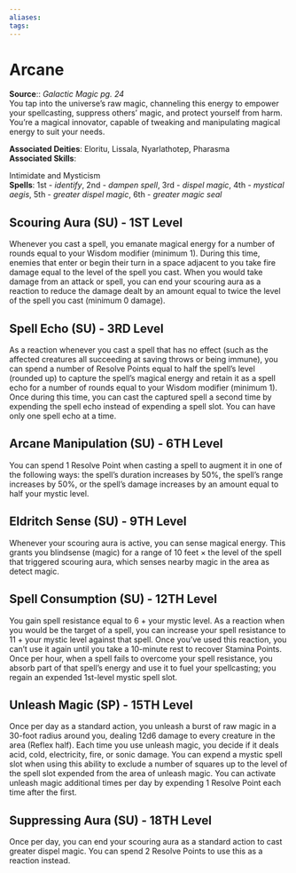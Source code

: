 ```yaml
---
aliases: 
tags: 
---
```


# Arcane

**Source**:: _Galactic Magic pg. 24_  
You tap into the universe’s raw magic, channeling this energy to empower your spellcasting, suppress others’ magic, and protect yourself from harm. You’re a magical innovator, capable of tweaking and manipulating magical energy to suit your needs.

**Associated Deities**: Eloritu, Lissala, Nyarlathotep, Pharasma  
**Associated Skills**:

Intimidate and Mysticism  
**Spells**: 1st - _identify_, 2nd - _dampen spell_, 3rd - _dispel magic_, 4th - _mystical aegis_, 5th - _greater dispel magic_, 6th - _greater magic seal_

## Scouring Aura (SU) - 1ST Level

Whenever you cast a spell, you emanate magical energy for a number of rounds equal to your Wisdom modifier (minimum 1). During this time, enemies that enter or begin their turn in a space adjacent to you take fire damage equal to the level of the spell you cast. When you would take damage from an attack or spell, you can end your scouring aura as a reaction to reduce the damage dealt by an amount equal to twice the level of the spell you cast (minimum 0 damage).  

## Spell Echo (SU) - 3RD Level

As a reaction whenever you cast a spell that has no effect (such as the affected creatures all succeeding at saving throws or being immune), you can spend a number of Resolve Points equal to half the spell’s level (rounded up) to capture the spell’s magical energy and retain it as a spell echo for a number of rounds equal to your Wisdom modifier (minimum 1). Once during this time, you can cast the captured spell a second time by expending the spell echo instead of expending a spell slot. You can have only one spell echo at a time.  

## Arcane Manipulation (SU) - 6TH Level

You can spend 1 Resolve Point when casting a spell to augment it in one of the following ways: the spell’s duration increases by 50%, the spell’s range increases by 50%, or the spell’s damage increases by an amount equal to half your mystic level.  

## Eldritch Sense (SU) - 9TH Level

Whenever your scouring aura is active, you can sense magical energy. This grants you blindsense (magic) for a range of 10 feet × the level of the spell that triggered scouring aura, which senses nearby magic in the area as detect magic.  

## Spell Consumption (SU) - 12TH Level

You gain spell resistance equal to 6 + your mystic level. As a reaction when you would be the target of a spell, you can increase your spell resistance to 11 + your mystic level against that spell. Once you’ve used this reaction, you can’t use it again until you take a 10-minute rest to recover Stamina Points. Once per hour, when a spell fails to overcome your spell resistance, you absorb part of that spell’s energy and use it to fuel your spellcasting; you regain an expended 1st-level mystic spell slot.  

## Unleash Magic (SP) - 15TH Level

Once per day as a standard action, you unleash a burst of raw magic in a 30-foot radius around you, dealing 12d6 damage to every creature in the area (Reflex half). Each time you use unleash magic, you decide if it deals acid, cold, electricity, fire, or sonic damage. You can expend a mystic spell slot when using this ability to exclude a number of squares up to the level of the spell slot expended from the area of unleash magic. You can activate unleash magic additional times per day by expending 1 Resolve Point each time after the first.  

## Suppressing Aura (SU) - 18TH Level

Once per day, you can end your scouring aura as a standard action to cast greater dispel magic. You can spend 2 Resolve Points to use this as a reaction instead.
